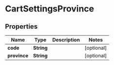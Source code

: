 
# CartSettingsProvince

## Properties
Name | Type | Description | Notes
------------ | ------------- | ------------- | -------------
**code** | **String** |  |  [optional]
**province** | **String** |  |  [optional]



